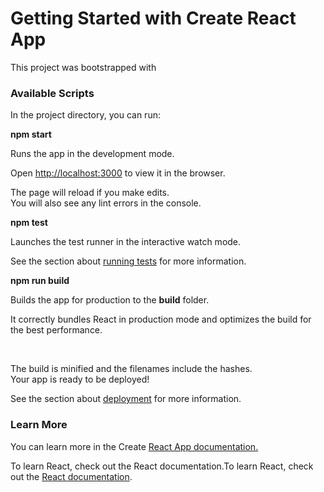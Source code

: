<h1>Getting Started with Create React App</h1>
    <p>
      This project was bootstrapped with
      <a href="https://github.com/facebook/create-react-app"></a>
    </p>
    <h3>Available Scripts</h3>
    <p>In the project directory, you can run:</p>
    <b>npm start</b>
    <p>Runs the app in the development mode.</p>
    <p>
      Open <a href="http://localhost:3000">http://localhost:3000</a> to view it
      in the browser.
    </p>
    <p>
      The page will reload if you make edits.<br />
      You will also see any lint errors in the console.
    </p>
    <b>npm test</b>
    <p>Launches the test runner in the interactive watch mode.</p>
    <p>
      See the section about
      <a href="https://create-react-app.dev/docs/running-tests/"
        >running tests</a
      >
      for more information.
    </p>
    <b>npm run build </b>
    <p>Builds the app for production to the <b>build</b> folder.</p>
    <p>
      It correctly bundles React in production mode and optimizes the build for
      the best performance.
    </p>
    <br />
    <p>
      The build is minified and the filenames include the hashes.<br />
      Your app is ready to be deployed!
    </p>
    <p>
      See the section about
      <a href="https://create-react-app.dev/docs/deployment/">deployment</a> for
      more information.
    </p>
    <h3>Learn More</h3>
    <p>
      You can learn more in the Create
      <a href="https://create-react-app.dev/docs/getting-started/"
        >React App documentation.</a
      >
    </p>
    <p>
      To learn React, check out the React documentation.To learn React, check
      out the <a href="https://reactjs.org/">React documentation</a>.
    </p>
